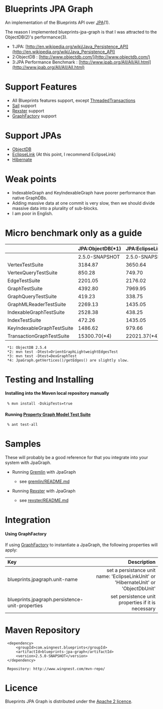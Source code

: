 Blueprints JPA Graph
====================

 An implementation of the Blueprints API over [JPA](http://en.wikipedia.org/wiki/Java_Persistence_API)(1).
 
The reason I implemented blueprints-jpa-graph is that I was attracted to the ObjectDB(2)'s performance(3).


* 1:JPA: [http://en.wikipedia.org/wiki/Java_Persistence_API](http://en.wikipedia.org/wiki/Java_Persistence_API)
* 2:ObjectDB : [http://www.objectdb.com/](http://www.objectdb.com/)
* 3:JPA Performance Benchmark : [http://www.jpab.org/All/All/All.html](http://www.jpab.org/All/All/All.html)

Support Features
==================

* All Blueprints features support, except [ThreadedTransactions](https://groups.google.com/d/msg/gremlin-users/6ys0OnNPk2s/wxF_TjoZ_S0J)
* [Sail](https://github.com/tinkerpop/blueprints/wiki/Sail-Implementation) support 
* [Rexster](https://github.com/tinkerpop/blueprints/wiki/Rexster-Implementation) support
* [GraphFactory](https://github.com/tinkerpop/blueprints/wiki/Implementations#graphfactory-support) support

Support JPAs
==================
* [ObjectDB](http://www.objectdb.com/)
* [EclipseLink](http://www.eclipse.org/eclipselink/)  (At this point, I recommend EclipseLink)
* [Hibernate](http://hibernate.org/)

Weak points
========
* IndexableGraph and KeyIndexableGraph have poorer performance than native GraphDBs.
* Adding massive data at one commit is very slow, then we should divide massive data into a plurality of sub-blocks.
* I am poor in English.

Micro benchmark only as a guide
===============================

|                            | JPA:ObjectDB(*1)| JPA:EclipseLink+Derby|  JPA:Hibernate+Derby |   OrientDB    |   DEX      |
|:---------------------------|----------------|----------------------|----------------------|--------------|-------------:|
|                            | 2.5.0-SNAPSHOT |     2.5.0-SNAPSHOT   |    2.5.0-SNAPSHOT    |  2.4.0(*2)   |   2.4.0(*3)  |
| VertexTestSuite            |    3184.87     |       3650.64        |      7594.04         |  5731.31     |   5051.43    |
| VertexQueryTestSuite       |     850.28     |        749.70        |      1979.19         |  2023.91     |   1482.64    |
| EdgeTestSuite              |    2201.05     |       2176.02        |      5690.72         |  7829.16     |   4416.40    |
| GraphTestSuite             |    4392.80     |       7969.95        |     18427.35         |  7763.33     |   5631.75    |
| GraphQueryTestSuite        |     419.23     |        338.75        |      1585.12         |   938.26     |    633.13    |
| GraphMLReaderTestSuite     |    2269.13     |       1435.05        |      3588.97         |  2193.59     |   2771.08    |
| IndexableGraphTestSuite    |    2528.38     |        438.25        |      3092.67         |  2526.43     |     -        |
| IndexTestSuite             |     472.26     |       1435.05        |      1109.06         |  1299.97     |     -        |
| KeyIndexableGraphTestSuite |    1486.62     |        979.66        |      4930.77         |  1566.96     |     -        |
| TransactionGraphTestSuite  |   15300.70(*4) |      22021.37(*4)    |     34268.88(*4)     |  6050.46     |     -        |

     *1: ObjectDB 2.5.4
     *2: mvn test -Dtest=OrientGraphLightweightEdgesTest
     *3: mvn test -Dtest=DexGraphTest
     *4: JpaGraph.getVertices()/getEdges() are slightly slow.

Testing and Installing
======================

#### Installing into the Maven local repository manually

     % mvn install -DskipTests=true

#### Running [Property Graph Model Test Suite](https://github.com/tinkerpop/blueprints/wiki/Property-Graph-Model-Test-Suite)


     % ant test-all

Samples
========
These will probably be a good reference for that you integrate into your system with JpaGraph.

* Running [Gremlin](https://github.com/tinkerpop/gremlin/wiki) with JpaGraph
     *  see [gremlin/README.md](gremlin/README.md)

* Running [Rexster](https://github.com/tinkerpop/rexster/wiki) with JpaGraph
    *  see [rexster/README.md](rexster/README.md)


Integration
===========

#### Using GraphFactory

If using [GraphFactory](https://github.com/tinkerpop/blueprints/wiki/Code-Examples#use-graphfactory) to instantiate a JpaGraph, the following properties will apply:

|            Key                                                                         |   Description                         |
|:---------------------------------------------|----------------------------------------------------------------------------------------------------------------------------------:|
|           blueprints.jpagraph.unit-name    |     set  a persistance unit name:  'EclipseLinkUnit'  or 'HibernateUnit'   or  'ObjectDbUnit'          |
|   blueprints.jpagraph.persistence-unit-properties | set persistence unit properties if it is necessary   |


Maven Repository
==================

     <dependency>
         <groupId>com.wingnest.blueprints</groupId>
         <artifactId>blueprints-jpa-graph</artifactId>
         <version>2.5.0-SNAPSHOT</version>
     </dependency>

     Repository: http://www.wingnest.com/mvn-repo/ 

Licence
========
Blueprints JPA Graph is distributed under the [Apache 2 licence](http://www.apache.org/licenses/LICENSE-2.0.html).
 
